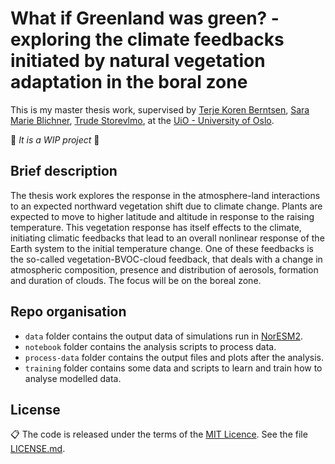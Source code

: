 # What if Greenland was green? - exploring the climate feedbacks initiated by natural vegetation adaptation in the boral zone

This is my master thesis work, supervised by [Terje Koren Berntsen](https://www.mn.uio.no/geo/english/people/aca/metos/terjebe/), [Sara Marie Blichner](https://github.com/sarambl), [Trude Storevlmo](https://www.mn.uio.no/geo/english/people/aca/metos/truds/index.html), at the [UiO - University of Oslo](https://www.uio.no/english/).

🚧 *It is a WIP project* 🚧

## Brief description
The thesis work explores the response in the atmosphere-land interactions to an expected northward vegetation shift due to climate change. Plants are expected to move to higher latitude and altitude in response to the raising temperature. This vegetation response has itself effects to the climate, initiating climatic feedbacks that lead to an overall nonlinear response of the Earth system to the initial temperature change. One of these feedbacks is the so-called vegetation-BVOC-cloud feedback, that deals with a change in atmospheric composition, presence and distribution of aerosols, formation and duration of clouds. The focus will be on the boreal zone.

## Repo organisation
- `data` folder contains the output data of simulations run in [NorESM2](https://github.com/NorESMhub/NorESM).
- `notebook` folder contains the analysis scripts to process data.
- `process-data` folder contains the output files and plots after the analysis.
- `training` folder contains some data and scripts to learn and train how to analyse modelled data.

## License

📋 The code is released under the terms of the [MIT Licence](https://opensource.org/licenses/MIT). See the file [LICENSE.md](https://github.com/adelezaini/master-thesis/blob/master/LICENSE).
